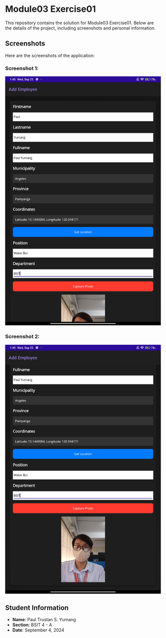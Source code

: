 # Module03 Exercise01

This repository contains the solution for Module03 Exercise01. Below are the details of the project, including screenshots and personal information.

## Screenshots

Here are the screenshots of the application:

### Screenshot 1:
![Screenshot 1](./Screenshot/SS%20%231.jpg)

### Screenshot 2:
![Screenshot 2](./Screenshot/SS%20%232.jpg)


## Student Information

- **Name**: Paul Trustan S. Yumang
- **Section**: BSIT 4 - A
- **Date**: September 4, 2024
